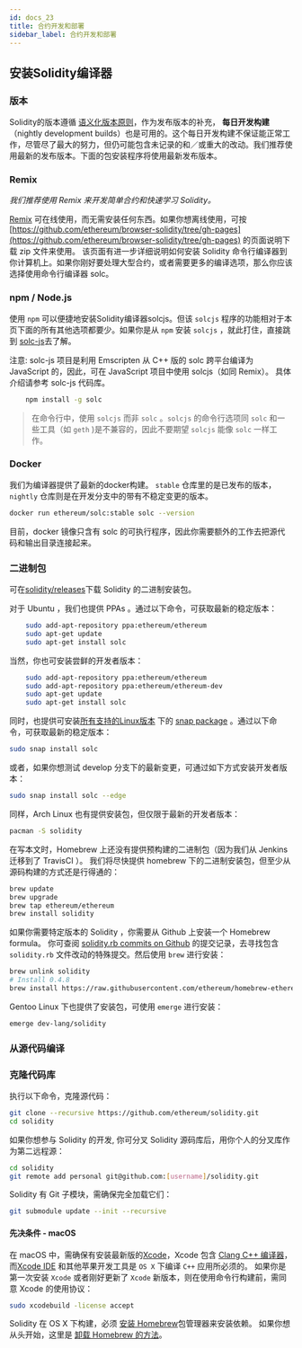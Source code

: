 ```yaml
---
id: docs_23
title: 合约开发和部署
sidebar_label: 合约开发和部署
---
```


## 安装Solidity编译器

### 版本

Solidity的版本遵循 [语义化版本原则](https://semver.org)，作为发布版本的补充， **每日开发构建** （nightly development builds）也是可用的。这个每日开发构建不保证能正常工作，尽管尽了最大的努力，但仍可能包含未记录的和／或重大的改动。我们推荐使用最新的发布版本。下面的包安装程序将使用最新发布版本。

### Remix

*我们推荐使用 Remix 来开发简单合约和快速学习 Solidity。*

[Remix](https://remix.ethereum.org/) 可在线使用，而无需安装任何东西。如果你想离线使用，可按 [https://github.com/ethereum/browser-solidity/tree/gh-pages](https://github.com/ethereum/browser-solidity/tree/gh-pages) 的页面说明下载 zip 文件来使用。
该页面有进一步详细说明如何安装 Solidity 命令行编译器到你计算机上。如果你刚好要处理大型合约，或者需要更多的编译选项，那么你应该选择使用命令行编译器 solc。

### npm / Node.js

使用 `npm` 可以便捷地安装Solidity编译器solcjs。但该 `solcjs` 程序的功能相对于本页下面的所有其他选项都要少。如果你是从 `npm` 安装 `solcjs` ，就此打住，直接跳到 [solc-js](https://github.com/ethereum/solc-js)去了解。


注意: solc-js 项目是利用 Emscripten 从 C++ 版的 solc 跨平台编译为 JavaScript 的，因此，可在 JavaScript 项目中使用 solcjs（如同 Remix）。
具体介绍请参考 solc-js 代码库。

```bash
    npm install -g solc
```

> 在命令行中，使用 `solcjs` 而非 `solc` 。`solcjs` 的命令行选项同 `solc` 和一些工具（如 `geth` )是不兼容的，因此不要期望 `solcjs` 能像 `solc` 一样工作。

### Docker


我们为编译器提供了最新的docker构建。 ``stable`` 仓库里的是已发布的版本，``nightly``
仓库则是在开发分支中的带有不稳定变更的版本。

```bash
docker run ethereum/solc:stable solc --version
```

目前，docker 镜像只含有 solc 的可执行程序，因此你需要额外的工作去把源代码和输出目录连接起来。

### 二进制包

可在[solidity/releases](https://github.com/ethereum/solidity/releases)下载 Solidity 的二进制安装包。

对于 Ubuntu ，我们也提供 PPAs 。通过以下命令，可获取最新的稳定版本：

```bash
    sudo add-apt-repository ppa:ethereum/ethereum
    sudo apt-get update
    sudo apt-get install solc
```

当然，你也可安装尝鲜的开发者版本：


```bash
    sudo add-apt-repository ppa:ethereum/ethereum
    sudo add-apt-repository ppa:ethereum/ethereum-dev
    sudo apt-get update
    sudo apt-get install solc
```

同时，也提供可安装[所有支持的Linux版本](https://snapcraft.io/docs/core/install) 下的 [snap package](https://snapcraft.io/) 。通过以下命令，可获取最新的稳定版本：

```bash
sudo snap install solc
```

或者，如果你想测试 develop 分支下的最新变更，可通过如下方式安装开发者版本：

```bash
sudo snap install solc --edge
```

同样，Arch Linux 也有提供安装包，但仅限于最新的开发者版本：

```bash
pacman -S solidity
```

在写本文时，Homebrew 上还没有提供预构建的二进制包（因为我们从 Jenkins 迁移到了 TravisCI ）。 我们将尽快提供 homebrew 下的二进制安装包，但至少从源码构建的方式还是行得通的：

```bash
brew update
brew upgrade
brew tap ethereum/ethereum
brew install solidity
```

如果你需要特定版本的 Solidity ，你需要从 Github 上安装一个 Homebrew formula。
你可查阅 [solidity.rb commits on Github](https://github.com/ethereum/homebrew-ethereum/commits/master/solidity.rb)
的提交记录，去寻找包含 ``solidity.rb`` 文件改动的特殊提交。然后使用 ``brew`` 进行安装：

```bash
brew unlink solidity
# Install 0.4.8
brew install https://raw.githubusercontent.com/ethereum/homebrew-ethereum/77cce03da9f289e5a3ffe579840d3c5dc0a62717/solidity.rb
```

Gentoo Linux 下也提供了安装包，可使用 ``emerge`` 进行安装：

```bash
emerge dev-lang/solidity
```

### 从源代码编译

### 克隆代码库

执行以下命令，克隆源代码：

```bash
git clone --recursive https://github.com/ethereum/solidity.git
cd solidity
```

如果你想参与 Solidity 的开发, 你可分叉 Solidity 源码库后，用你个人的分叉库作为第二远程源：

```bash
cd solidity
git remote add personal git@github.com:[username]/solidity.git
```

Solidity 有 Git 子模块，需确保完全加载它们：

```bash
git submodule update --init --recursive
```

#### 先决条件 - macOS

在 macOS 中，需确保有安装最新版的[Xcode](https://developer.apple.com/xcode/download/)，Xcode 包含 [Clang C++ 编译器](https://en.wikipedia.org/wiki/Clang)，而[Xcode IDE](https://en.wikipedia.org/wiki/Xcode) 和其他苹果开发工具是 `OS X` 下编译 `C++` 应用所必须的。
如果你是第一次安装 `Xcode` 或者刚好更新了 `Xcode` 新版本，则在使用命令行构建前，需同意 Xcode 的使用协议：

```bash
sudo xcodebuild -license accept
```

Solidity 在 OS X 下构建，必须 [安装 Homebrew](http://brew.sh)包管理器来安装依赖。
如果你想从头开始，这里是 [卸载 Homebrew 的方法](
https://github.com/Homebrew/homebrew/blob/master/share/doc/homebrew/FAQ.md#how-do-i-uninstall-homebrew)。
